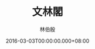 ---
issue: 162
title: 文林閣
author: 林伯殷
language: 饒平
date: 2016-03-03T00:00:00.000+08:00
topic: 抒懷
difficulty: 1
wikidata: Q98096006
wikidata_link: https://www.wikidata.org/wiki/Q98096006
---